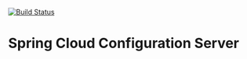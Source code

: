 [![Build Status](https://github.com/mpalourdio/ConfigServer/workflows/CI/badge.svg?branch=master)](https://github.com/mpalourdio/ConfigServer/actions)

Spring Cloud Configuration Server
=================================
